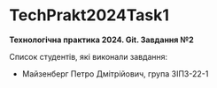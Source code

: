 # TechPrakt2024Task1
**Технологічна практика 2024. Git. Завдання №2**

Список студентів, які виконали завдання:
* Майзенберг Петро Дмітрійович, група ЗІПЗ-22-1
